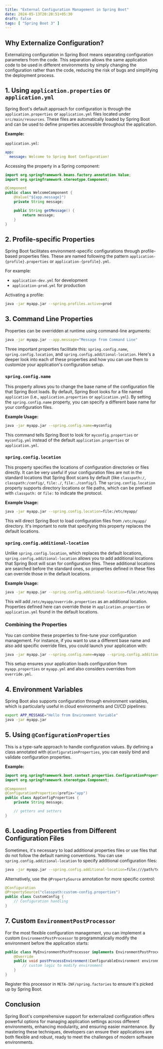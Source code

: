 ```yaml
---
title: "External Configuration Management in Spring Boot"
date: 2024-05-13T20:28:51+05:30
draft: false
tags: [ "Spring Boot 3" ]
---
```

## Why Externalize Configuration?

Externalizing configuration in Spring Boot means separating configuration parameters from the code. This separation allows the same application code to be used in different environments by simply changing the configuration rather than the code, reducing the risk of bugs and simplifying the deployment process.

## 1. Using `application.properties` or `application.yml`

Spring Boot's default approach for configuration is through the `application.properties` or `application.yml` files located under `src/main/resources`. These files are automatically loaded by Spring Boot and can be used to define properties accessible throughout the application.

**Example:**

`application.yml`:
```yaml
app:
  message: Welcome to Spring Boot Configuration!
```

Accessing the property in a Spring component:
```java
import org.springframework.beans.factory.annotation.Value;
import org.springframework.stereotype.Component;

@Component
public class WelcomeComponent {
    @Value("${app.message}")
    private String message;

    public String getMessage() {
        return message;
    }
}
```

## 2. Profile-specific Properties

Spring Boot facilitates environment-specific configurations through profile-based properties files. These are named following the pattern `application-{profile}.properties` or `application-{profile}.yml`.

For example:
- `application-dev.yml` for development
- `application-prod.yml` for production

Activating a profile:
```bash
java -jar myapp.jar --spring.profiles.active=prod
```

## 3. Command Line Properties

Properties can be overridden at runtime using command-line arguments:
```bash
java -jar myapp.jar --app.message="Message from Command Line"
```

Three important properties facilitate this: `spring.config.name`, `spring.config.location`, and `spring.config.additional-location`. Here's a deeper look into each of these properties and how you can use them to customize your application's configuration setup.

### `spring.config.name`
This property allows you to change the base name of the configuration file that Spring Boot loads. By default, Spring Boot looks for a file named `application` (i.e., `application.properties` or `application.yml`). By setting the `spring.config.name` property, you can specify a different base name for your configuration files.

**Example Usage:**
```bash
java -jar myapp.jar --spring.config.name=myconfig
```
This command tells Spring Boot to look for `myconfig.properties` or `myconfig.yml` instead of the default `application.properties` or `application.yml`.

### `spring.config.location`
This property specifies the locations of configuration directories or files directly. It can be very useful if your configuration files are not in the standard locations that Spring Boot scans by default (like `classpath:/`, `classpath:/config/`, `file:./`, `file:./config/`). The `spring.config.location` property supports directory locations or file paths, which can be prefixed with `classpath:` or `file:` to indicate the protocol.

**Example Usage:**
```bash
java -jar myapp.jar --spring.config.location=file:/etc/myapp/
```
This will direct Spring Boot to load configuration files from `/etc/myapp/` directory. It's important to note that specifying this property replaces the default locations.

### `spring.config.additional-location`
Unlike `spring.config.location`, which replaces the default locations, `spring.config.additional-location` allows you to add additional locations that Spring Boot will scan for configuration files. These additional locations are searched before the standard ones, so properties defined in these files can override those in the default locations.

**Example Usage:**
```bash
java -jar myapp.jar --spring.config.additional-location=file:/etc/myapp/override.properties
```
This will add `/etc/myapp/override.properties` as an additional location. Properties defined here can override those in `application.properties` or `application.yml` found in the default locations.

### Combining the Properties
You can combine these properties to fine-tune your configuration management. For instance, if you want to use a different base name and also add specific override files, you could launch your application with:
```bash
java -jar myapp.jar --spring.config.name=myapp --spring.config.additional-location=file:/etc/myapp/override.yml
```
This setup ensures your application loads configuration from `myapp.properties` or `myapp.yml` and also considers overrides from `override.yml`.

## 4. Environment Variables

Spring Boot also supports configuration through environment variables, which is particularly useful in cloud environments and CI/CD pipelines:
```bash
export APP_MESSAGE="Hello from Environment Variable"
java -jar myapp.jar
```

## 5. Using `@ConfigurationProperties`

This is a type-safe approach to handle configuration values. By defining a class annotated with `@ConfigurationProperties`, you can easily bind and validate configuration properties.

**Example:**
```java
import org.springframework.boot.context.properties.ConfigurationProperties;
import org.springframework.stereotype.Component;

@Component
@ConfigurationProperties(prefix="app")
public class AppConfigProperties {
    private String message;

    // getters and setters
}
```

## 6. Loading Properties from Different Configuration Files

Sometimes, it's necessary to load additional properties files or use files that do not follow the default naming conventions. You can use `spring.config.additional-location` to specify additional configuration files:

```bash
java -jar myapp.jar --spring.config.additional-location=file:///path/to/override.properties
```

Alternatively, use the `@PropertySource` annotation for more specific control:
```java
@Configuration
@PropertySource("classpath:custom-config.properties")
public class CustomConfig {
    // Configuration handling
}
```

## 7. Custom `EnvironmentPostProcessor`

For the most flexible configuration management, you can implement a custom `EnvironmentPostProcessor` to programmatically modify the environment before the application starts:

```java
public class MyEnvironmentPostProcessor implements EnvironmentPostProcessor {
    @Override
    public void postProcessEnvironment(ConfigurableEnvironment environment, SpringApplication application) {
        // custom logic to modify environment
    }
}
```

Register this processor in `META-INF/spring.factories` to ensure it's picked up by Spring Boot.

## Conclusion

Spring Boot's comprehensive support for externalized configuration offers powerful options for managing application settings across different environments, enhancing modularity, and ensuring easier maintenance. By mastering these techniques, developers can ensure their applications are both flexible and robust, ready to meet the challenges of modern software environments.